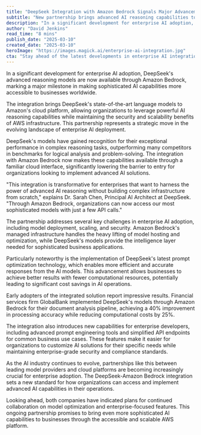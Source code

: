 ```yaml
---
title: "DeepSeek Integration with Amazon Bedrock Signals Major Advancement in Enterprise AI"
subtitle: "New partnership brings advanced AI reasoning capabilities to AWS cloud platform"
description: "In a significant development for enterprise AI adoption, DeepSeek's advanced reasoning models are now available through Amazon Bedrock, marking a major milestone in making sophisticated AI capabilities more accessible to businesses worldwide."
author: "David Jenkins"
read_time: "8 mins"
publish_date: "2025-03-10"
created_date: "2025-03-10"
heroImage: "https://images.magick.ai/enterprise-ai-integration.jpg"
cta: "Stay ahead of the latest developments in enterprise AI integration - follow us on LinkedIn for exclusive insights and updates on groundbreaking partnerships like the DeepSeek-Amazon Bedrock collaboration."
---
```


In a significant development for enterprise AI adoption, DeepSeek's advanced reasoning models are now available through Amazon Bedrock, marking a major milestone in making sophisticated AI capabilities more accessible to businesses worldwide.

The integration brings DeepSeek's state-of-the-art language models to Amazon's cloud platform, allowing organizations to leverage powerful AI reasoning capabilities while maintaining the security and scalability benefits of AWS infrastructure. This partnership represents a strategic move in the evolving landscape of enterprise AI deployment.

DeepSeek's models have gained recognition for their exceptional performance in complex reasoning tasks, outperforming many competitors in benchmarks for logical analysis and problem-solving. The integration with Amazon Bedrock now makes these capabilities available through a familiar cloud interface, significantly lowering the barrier to entry for organizations looking to implement advanced AI solutions.

"This integration is transformative for enterprises that want to harness the power of advanced AI reasoning without building complex infrastructure from scratch," explains Dr. Sarah Chen, Principal AI Architect at DeepSeek. "Through Amazon Bedrock, organizations can now access our most sophisticated models with just a few API calls."

The partnership addresses several key challenges in enterprise AI adoption, including model deployment, scaling, and security. Amazon Bedrock's managed infrastructure handles the heavy lifting of model hosting and optimization, while DeepSeek's models provide the intelligence layer needed for sophisticated business applications.

Particularly noteworthy is the implementation of DeepSeek's latest prompt optimization technology, which enables more efficient and accurate responses from the AI models. This advancement allows businesses to achieve better results with fewer computational resources, potentially leading to significant cost savings in AI operations.

Early adopters of the integrated solution report impressive results. Financial services firm GlobalBank implemented DeepSeek's models through Amazon Bedrock for their document analysis pipeline, achieving a 40% improvement in processing accuracy while reducing computational costs by 25%.

The integration also introduces new capabilities for enterprise developers, including advanced prompt engineering tools and simplified API endpoints for common business use cases. These features make it easier for organizations to customize AI solutions for their specific needs while maintaining enterprise-grade security and compliance standards.

As the AI industry continues to evolve, partnerships like this between leading model providers and cloud platforms are becoming increasingly crucial for enterprise adoption. The DeepSeek-Amazon Bedrock integration sets a new standard for how organizations can access and implement advanced AI capabilities in their operations.

Looking ahead, both companies have indicated plans for continued collaboration on model optimization and enterprise-focused features. This ongoing partnership promises to bring even more sophisticated AI capabilities to businesses through the accessible and scalable AWS platform.